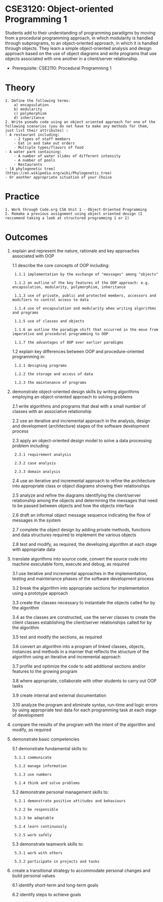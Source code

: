 # CSE3120: Object-oriented Programming 1

Students add to their understanding of programming paradigms by moving from a procedural programming approach, in which modularity is handled through subprograms, to an object-oriented approach, in which it is handled through objects. They learn a simple object-oriented analysis and design approach based on the use of object diagrams and write programs that use objects associated with one another in a client/server relationship.

* Prerequisite: CSE2110: Procedural Programming 1

# Theory
    1. Define the following terms: 
        a) encapsulation 
        b) modularity
        c) polymorphism 
        d) inheritance
    2. Write pseudo code using an object oriented approach for one of the following scenarios (you do not have to make any methods for them, just list their attributes) :
    - A restaurant including:
        - 2 types of staff members
        - Eat in and take out orders
        - Multiple types/flavors of food
    - A water park containing:
        - A number of water slides of different intensity
        - A number of pools
        - Restaurants
    - [A phylogenetic tree](https://en.wikipedia.org/wiki/Phylogenetic_tree)
    - Or another appropriate situation of your choice

  
# Practice
    1. Work through Code.org CSA Unit 1 - Object-Oriented Programming
    2. Remake a previous assignment using object oriented design (I reccomend taking a look at structured programming 1 or 2)


# Outcomes

1. explain and represent the nature, rationale and key approaches associated with OOP

    1.1 describe the core concepts of OOP including:

        1.1.1 implementation by the exchange of "messages" among "objects"

        1.1.2 an outline of the key features of the OOP approach: e.g. encapsulation, modularity, polymorphism, inheritance

        1.1.3 use of private, public and protected members, accessors and modifiers to control access to data

        1.1.4 use of encapsulation and modularity when writing algorithms and programs

        1.1.5 use of classes and objects

        1.1.6 an outline the paradigm shift that occurred in the move from imperative and procedural programming to OOP

        1.1.7 the advantages of OOP over earlier paradigms

    1.2 explain key differences between OOP and procedure-oriented programming in:

        1.2.1 designing programs

        1.2.2 the storage and access of data

        1.2.3 the maintenance of programs

2. demonstrate object-oriented design skills by writing algorithms employing an object-oriented approach to solving problems

    2.1 write algorithms and programs that deal with a small number of classes with an associative relationship

    2.2 use an iterative and incremental approach in the analysis, design and development (architecture) stages of the software development process

    2.3 apply an object-oriented design model to solve a data processing problem including:

        2.3.1 requirement analysis

        2.3.2 case analysis

        2.3.3 domain analysis

    2.4 use an iterative and incremental approach to refine the architecture into appropriate class or object diagrams showing their relationships

    2.5 analyze and refine the diagrams identifying the client/server relationship among the objects and determining the messages that need to be passed between objects and how the objects interface

    2.6 draft an informal object message sequence indicating the flow of messages in the system

    2.7 complete the object design by adding private methods, functions and data structures required to implement the various objects

    2.8 test and modify, as required, the developing algorithm at each stage with appropriate data

3. translate algorithms into source code, convert the source code into machine executable form, execute and debug, as required

    3.1 use iterative and incremental approaches in the implementation, testing and maintenance phases of the software development process

    3.2 break the algorithm into appropriate sections for implementation using a prototype approach

    3.3 create the classes necessary to instantiate the objects called for by the algorithm

    3.4 as the classes are constructed, use the server classes to create the client classes establishing the client/server relationships called for by the algorithm

    3.5 test and modify the sections, as required

    3.6 convert an algorithm into a program of linked classes, objects, instances and methods in a manner that reflects the structure of the algorithm using an iterative and incremental approach

    3.7 profile and optimize the code to add additional sections and/or features to the growing program

    3.8 where appropriate, collaborate with other students to carry out OOP tasks

    3.9 create internal and external documentation

    3.10 analyze the program and eliminate syntax, run-time and logic errors by using appropriate test data for each programming task at each stage of development

4. compare the results of the program with the intent of the algorithm and modify, as required

5. demonstrate basic competencies

    5.1 demonstrate fundamental skills to:

        5.1.1 communicate

        5.1.2 manage information

        5.1.3 use numbers

        5.1.4 think and solve problems

    5.2 demonstrate personal management skills to:

        5.2.1 demonstrate positive attitudes and behaviours

        5.2.2 be responsible

        5.2.3 be adaptable

        5.2.4 learn continuously

        5.2.5 work safely

    5.3 demonstrate teamwork skills to:

        5.3.1 work with others

        5.3.2 participate in projects and tasks

6. create a transitional strategy to accommodate personal changes and build personal values

    6.1 identify short-term and long-term goals

    6.2 identify steps to achieve goals

